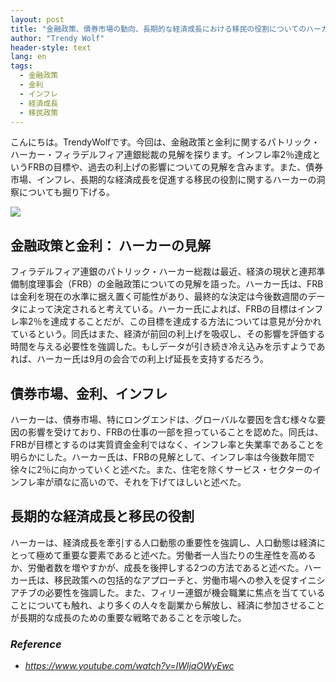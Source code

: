 ```yaml
---
layout: post
title: "金融政策、債券市場の動向、長期的な経済成長における移民の役割についてのハーカーの視点。"
author: "Trendy Wolf"
header-style: text
lang: en
tags:
  - 金融政策
  - 金利
  - インフレ
  - 経済成長
  - 移民政策
---
```


こんにちは。TrendyWolfです。今回は、金融政策と金利に関するパトリック・ハーカー・フィラデルフィア連銀総裁の見解を探ります。インフレ率2％達成というFRBの目標や、過去の利上げの影響についての見解を含みます。また、債券市場、インフレ、長期的な経済成長を促進する移民の役割に関するハーカーの洞察についても掘り下げる。

<img
    src="https://i.ytimg.com/vi/IWljaOWyEwc/hqdefault.jpg"
/>






## 金融政策と金利： ハーカーの見解

フィラデルフィア連銀のパトリック・ハーカー総裁は最近、経済の現状と連邦準備制度理事会（FRB）の金融政策についての見解を語った。ハーカー氏は、FRBは金利を現在の水準に据え置く可能性があり、最終的な決定は今後数週間のデータによって決定されると考えている。ハーカー氏によれば、FRBの目標はインフレ率2％を達成することだが、この目標を達成する方法については意見が分かれているという。同氏はまた、経済が前回の利上げを吸収し、その影響を評価する時間を与える必要性を強調した。もしデータが引き続き冷え込みを示すようであれば、ハーカー氏は9月の会合での利上げ延長を支持するだろう。









## 債券市場、金利、インフレ

ハーカーは、債券市場、特にロングエンドは、グローバルな要因を含む様々な要因の影響を受けており、FRBの仕事の一部を担っていることを認めた。同氏は、FRBが目標とするのは実質資金金利ではなく、インフレ率と失業率であることを明らかにした。ハーカー氏は、FRBの見解として、インフレ率は今後数年間で徐々に2％に向かっていくと述べた。また、住宅を除くサービス・セクターのインフレ率が頑なに高いので、それを下げてほしいと述べた。









## 長期的な経済成長と移民の役割

ハーカーは、経済成長を牽引する人口動態の重要性を強調し、人口動態は経済にとって極めて重要な要素であると述べた。労働者一人当たりの生産性を高めるか、労働者数を増やすかが、成長を後押しする2つの方法であると述べた。ハーカー氏は、移民政策への包括的なアプローチと、労働市場への参入を促すイニシアチブの必要性を強調した。また、フィリー連銀が機会職業に焦点を当てていることについても触れ、より多くの人々を副業から解放し、経済に参加させることが長期的な成長のための重要な戦略であることを示唆した。


### _Reference_
- _https://www.youtube.com/watch?v=IWljaOWyEwc_

